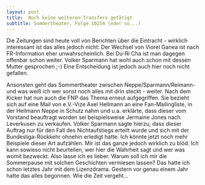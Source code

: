 ```yaml
---
layout: post
title:  Noch keine weiteren Transfers getätigt
subtitle: Sommertheater, Folge 10254 (oder so...)
---
```


Die Zeitungen sind heute voll von Berichten über die Eintracht - wirklich interessant ist das alles jedoch nicht: Der Wechsel von Viorel Ganea ist nach FR-Information eher unwahrscheinlich. Bei Du-Ri Cha ist man dagegen offenbar schon weiter. Volker Sparmann hat wohl auch schon mit dessen Mutter gesprochen ;-) Eine Entscheidung ist jedoch auch hier noch nicht gefallen.

Ansonsten geht das Sommertheater zwischen Neppe/Sparmann/Reimann- und was weiß ich wer sonst noch alles mit drin steckt - weiter. Nach dem Kicker hat nun auch die FNP das Thema erneut aufgegriffen. Sie bezieht sich auf eine Mail von e.V.-Vize Axel Hellmann an eine Fan-Mailingliste, in der Hellmann Neppe in Schutz nahm und u.a. erklärte, dass dieser vom Vorstand beauftragt worden sei beispielsweise Jermaine Jones nach Leverkusen zu verkaufen. Volker Sparmann sagte hierzu, dass dieser Auftrag nur für den Fall des Nichtaufstiegs erteilt wurde und sich mit der Bundesliga-Rückkehr ohnehin erledigt hatte. Ich könnte jetzt noch mehr Beispiele dieser Art aufzählen. Mir ist das ganze jedoch wirklich zu blöd. Ich kann sowieso nicht beurteilen, wer hier die Wahrheit sagt und wer was womit bezweckt. Also lasse ich es lieber. Warum soll ich mir die Sommerpause mit solchen Geschichten vermiesen lassen? Das hatte ich schon letztes Jahr mit dem Lizenzdrama. Gestern vor genau einem Jahr hatte das alles begonnen. Wie die Zeit vergeht...
